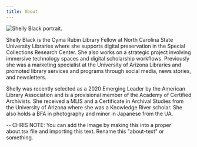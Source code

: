 ```yaml
---
title: About
---
```

![Shelly Black portrait.](images/Shelly_Black_2020-300x300.jpg "Shelly Black")

Shelly Black is the Cyma Rubin Library Fellow at North Carolina State University Libraries where she supports digital preservation in the Special Collections Research Center. She also works on a strategic project involving immersive technology spaces and digital scholarship workflows. Previously she was a marketing specialist at the University of Arizona Libraries and promoted library services and programs through social media, news stories, and newsletters.

Shelly was recently selected as a 2020 Emerging Leader by the American Library Association and is a provisional member of the Academy of Certified Archivists. She received a MLIS and a Certificate in Archival Studies from the University of Arizona where she was a Knowledge River scholar. She also holds a BFA in photography and minor in Japanese from the UA.

\-- CHRIS NOTE: You can add the image by making this into a proper about.tsx file and importing this text. Rename this "about-text" or something.